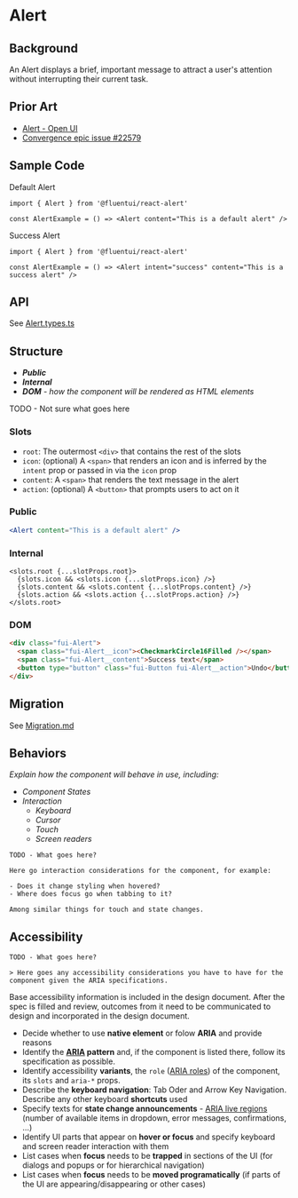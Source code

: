 # Alert

## Background

An Alert displays a brief, important message to attract a user's attention without interrupting their current task.

## Prior Art

- [Alert - Open UI](https://open-ui.org/components/toast.research)
- [Convergence epic issue #22579](https://github.com/microsoft/fluentui/issues/22579)

## Sample Code

Default Alert

```
import { Alert } from '@fluentui/react-alert'

const AlertExample = () => <Alert content="This is a default alert" />
```

Success Alert

```
import { Alert } from '@fluentui/react-alert'

const AlertExample = () => <Alert intent="success" content="This is a success alert" />
```

<!-- InfoAvatar Alert

```
import { Alert, Avatar } from '@fluentui/react-alert'

<Alert
    intent="infoAvatar"
    content="This is an avatar alert"
    avatar={<Avatar name="John Doe" />
  />
``` -->

## API

See [Alert.types.ts](./src/components/Alert/Alert.types.ts)

## Structure

- _**Public**_
- _**Internal**_
- _**DOM** - how the component will be rendered as HTML elements_

TODO - Not sure what goes here

### Slots

- `root`: The outermost `<div>` that contains the rest of the slots
- `icon`: (optional) A `<span>` that renders an icon and is inferred by the `intent` prop or passed in via the `icon` prop
- `content`: A `<span>` that renders the text message in the alert
- `action`: (optional) A `<button>` that prompts users to act on it

### **Public**

```jsx
<Alert content="This is a default alert" />
```

### **Internal**

```tsx
<slots.root {...slotProps.root}>
  {slots.icon && <slots.icon {...slotProps.icon} />}
  {slots.content && <slots.content {...slotProps.content} />}
  {slots.action && <slots.action {...slotProps.action} />}
</slots.root>
```

### **DOM**

```html
<div class="fui-Alert">
  <span class="fui-Alert__icon"><CheckmarkCircle16Filled /></span>
  <span class="fui-Alert__content">Success text</span>
  <button type="button" class="fui-Button fui-Alert__action">Undo</button>
</div>
```

## Migration

See [Migration.md](./Migration.md)

## Behaviors

_Explain how the component will behave in use, including:_

- _Component States_
- _Interaction_
  - _Keyboard_
  - _Cursor_
  - _Touch_
  - _Screen readers_

```
TODO - What goes here?

Here go interaction considerations for the component, for example:

- Does it change styling when hovered?
- Where does focus go when tabbing to it?

Among similar things for touch and state changes.
```

## Accessibility

```
TODO - What goes here?

> Here goes any accessibility considerations you have to have for the component given the ARIA specifications.
```

Base accessibility information is included in the design document. After the spec is filled and review, outcomes from it need to be communicated to design and incorporated in the design document.

- Decide whether to use **native element** or folow **ARIA** and provide reasons
- Identify the **[ARIA](https://www.w3.org/TR/wai-aria-practices-1.2/) pattern** and, if the component is listed there, follow its specification as possible.
- Identify accessibility **variants**, the `role` ([ARIA roles](https://www.w3.org/TR/wai-aria-1.1/#role_definitions)) of the component, its `slots` and `aria-*` props.
- Describe the **keyboard navigation**: Tab Oder and Arrow Key Navigation. Describe any other keyboard **shortcuts** used
- Specify texts for **state change announcements** - [ARIA live regions
  ](https://developer.mozilla.org/en-US/docs/Web/Accessibility/ARIA/ARIA_Live_Regions) (number of available items in dropdown, error messages, confirmations, ...)
- Identify UI parts that appear on **hover or focus** and specify keyboard and screen reader interaction with them
- List cases when **focus** needs to be **trapped** in sections of the UI (for dialogs and popups or for hierarchical navigation)
- List cases when **focus** needs to be **moved programatically** (if parts of the UI are appearing/disappearing or other cases)
